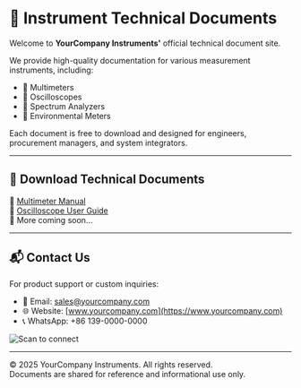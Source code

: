 # 📘 Instrument Technical Documents

Welcome to **YourCompany Instruments'** official technical document site.

We provide high-quality documentation for various measurement instruments, including:

- 🧪 Multimeters  
- 📡 Oscilloscopes  
- 📶 Spectrum Analyzers  
- 🧭 Environmental Meters  

Each document is free to download and designed for engineers, procurement managers, and system integrators.

---

## 📂 Download Technical Documents

🔧 [Multimeter Manual](docs/multimeter.pdf)  
📡 [Oscilloscope User Guide](docs/oscilloscope.pdf)  
📘 More coming soon...

---

## 📬 Contact Us

For product support or custom inquiries:

- 📧 Email: [sales@yourcompany.com](mailto:sales@yourcompany.com)  
- 🌐 Website: [www.yourcompany.com](https://www.yourcompany.com)  
- 📞 WhatsApp: +86 139-0000-0000

![Scan to connect](assets/qr-code.png)

---

© 2025 YourCompany Instruments. All rights reserved.  
Documents are shared for reference and informational use only.
